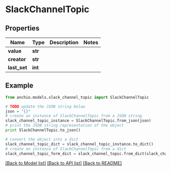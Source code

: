 # SlackChannelTopic


## Properties

Name | Type | Description | Notes
------------ | ------------- | ------------- | -------------
**value** | **str** |  | 
**creator** | **str** |  | 
**last_set** | **int** |  | 

## Example

```python
from anchio.models.slack_channel_topic import SlackChannelTopic

# TODO update the JSON string below
json = "{}"
# create an instance of SlackChannelTopic from a JSON string
slack_channel_topic_instance = SlackChannelTopic.from_json(json)
# print the JSON string representation of the object
print SlackChannelTopic.to_json()

# convert the object into a dict
slack_channel_topic_dict = slack_channel_topic_instance.to_dict()
# create an instance of SlackChannelTopic from a dict
slack_channel_topic_form_dict = slack_channel_topic.from_dict(slack_channel_topic_dict)
```
[[Back to Model list]](../README.md#documentation-for-models) [[Back to API list]](../README.md#documentation-for-api-endpoints) [[Back to README]](../README.md)


